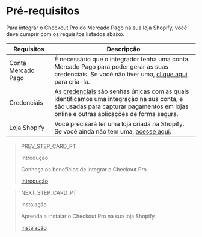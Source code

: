# Pré-requisitos

Para integrar o Checkout Pro do Mercado Pago na sua loja Shopify, você deve cumprir com os requisitos listados abaixo.

| Requisitos | Descripção |
|---|---|
| Conta Mercado Pago | É necessário que o integrador tenha uma conta Mercado Pago para poder gerar as suas credenciais. Se você não tiver uma, [clique aqui](https://www.mercadopago[FAKER][URL][DOMAIN]/hub/registro/terragem) para cria-la.|
| Credenciais	 | As [credenciais](/developers/es/docs/shopify/additional-content/credentials) são senhas únicas com as quais identificamos uma integração na sua conta, e são usadas para capturar pagamentos em lojas online e outras aplicações de forma segura. |
| Loja Shopify | Você precisará ter uma loja criada na Shopify. Se você ainda não tem uma, [acesse aqui](https://www.shopify.com). |

> PREV_STEP_CARD_PT
>
> Introdução
>
> Conheça os benefícios de integrar o Checkout Pro.
>
> [Introdução](/developers/pt/docs/shopify/checkout-pro-ppp/introduction)

> NEXT_STEP_CARD_PT
>
> Instalação
>
> Aprenda a instalar o Checkout Pro na sua loja Shopify.
>
> [Instalação](/developers/pt/docs/shopify/checkout-pro-ppp/installation) 
